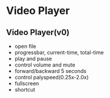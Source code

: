 # Video Player

## Video Player(v0)
- open file
- progressbar, current-time, total-time
- play and pause
- control volume and mute
- forward/backward 5 seconds
- control palyspeed(0.25x-2.0x)
- fullscreen
- shortcut